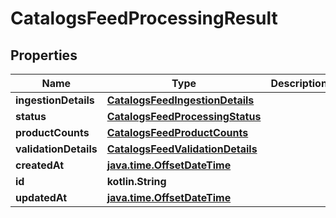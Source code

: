 
# CatalogsFeedProcessingResult

## Properties
Name | Type | Description | Notes
------------ | ------------- | ------------- | -------------
**ingestionDetails** | [**CatalogsFeedIngestionDetails**](CatalogsFeedIngestionDetails.md) |  | 
**status** | [**CatalogsFeedProcessingStatus**](CatalogsFeedProcessingStatus.md) |  | 
**productCounts** | [**CatalogsFeedProductCounts**](CatalogsFeedProductCounts.md) |  | 
**validationDetails** | [**CatalogsFeedValidationDetails**](CatalogsFeedValidationDetails.md) |  | 
**createdAt** | [**java.time.OffsetDateTime**](java.time.OffsetDateTime.md) |  |  [optional]
**id** | **kotlin.String** |  |  [optional]
**updatedAt** | [**java.time.OffsetDateTime**](java.time.OffsetDateTime.md) |  |  [optional]



